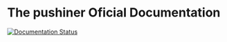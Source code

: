 The pushiner Oficial Documentation
==================================

[![Documentation Status](https://readthedocs.org/projects/pushiner/badge/?version=latest)](https://readthedocs.org/projects/pushiner/?badge=latest)
